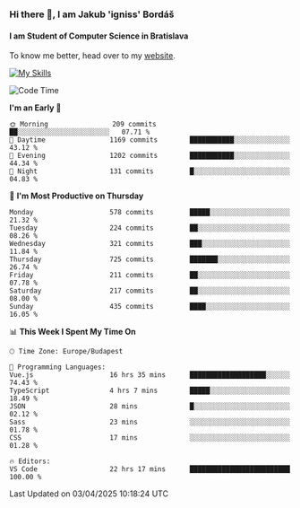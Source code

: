 ### Hi there 👋, I am Jakub 'igniss' Bordáš

#### I am Student of Computer Science in Bratislava
To know me better, head over to my [website](https://bordas.sk).

[![My Skills](https://skillicons.dev/icons?i=js,typescript,html,css,figma,svelte,vue,next,postgresql,nest,express,nodejs)](https://bordas.sk)


<!--START_SECTION:waka-->
![Code Time](http://img.shields.io/badge/Code%20Time-1%2C784%20hrs%2042%20mins-blue)

**I'm an Early 🐤** 

```text
🌞 Morning                209 commits         ██░░░░░░░░░░░░░░░░░░░░░░░   07.71 % 
🌆 Daytime                1169 commits        ███████████░░░░░░░░░░░░░░   43.12 % 
🌃 Evening                1202 commits        ███████████░░░░░░░░░░░░░░   44.34 % 
🌙 Night                  131 commits         █░░░░░░░░░░░░░░░░░░░░░░░░   04.83 % 
```
📅 **I'm Most Productive on Thursday** 

```text
Monday                   578 commits         █████░░░░░░░░░░░░░░░░░░░░   21.32 % 
Tuesday                  224 commits         ██░░░░░░░░░░░░░░░░░░░░░░░   08.26 % 
Wednesday                321 commits         ███░░░░░░░░░░░░░░░░░░░░░░   11.84 % 
Thursday                 725 commits         ███████░░░░░░░░░░░░░░░░░░   26.74 % 
Friday                   211 commits         ██░░░░░░░░░░░░░░░░░░░░░░░   07.78 % 
Saturday                 217 commits         ██░░░░░░░░░░░░░░░░░░░░░░░   08.00 % 
Sunday                   435 commits         ████░░░░░░░░░░░░░░░░░░░░░   16.05 % 
```


📊 **This Week I Spent My Time On** 

```text
🕑︎ Time Zone: Europe/Budapest

💬 Programming Languages: 
Vue.js                   16 hrs 35 mins      ███████████████████░░░░░░   74.43 % 
TypeScript               4 hrs 7 mins        █████░░░░░░░░░░░░░░░░░░░░   18.49 % 
JSON                     28 mins             █░░░░░░░░░░░░░░░░░░░░░░░░   02.12 % 
Sass                     23 mins             ░░░░░░░░░░░░░░░░░░░░░░░░░   01.78 % 
CSS                      17 mins             ░░░░░░░░░░░░░░░░░░░░░░░░░   01.28 % 

🔥 Editors: 
VS Code                  22 hrs 17 mins      █████████████████████████   100.00 % 
```


 Last Updated on 03/04/2025 10:18:24 UTC
<!--END_SECTION:waka-->
